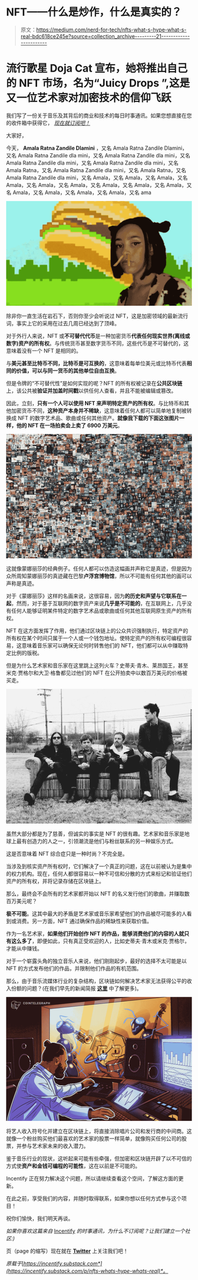 # NFT——什么是炒作，什么是真实的？

> 原文：<https://medium.com/nerd-for-tech/nfts-what-s-hype-what-s-real-bdc618ce245e?source=collection_archive---------21----------------------->

# 流行歌星 Doja Cat 宣布，她将推出自己的 NFT 市场，名为“Juicy Drops ”,这是又一位艺术家对加密技术的信仰飞跃

我们写了一份关于音乐及其背后的商业和技术的每日时事通讯。如果您想直接在您的收件箱中获得它， [*现在就订阅吧！*](https://incentify.substack.com)

大家好，

今天， **Amala Ratna Zandile Dlamini** ，又名 Amala Ratna Zandile Dlamini，又名 Amala Ratna Zandile dla mini，又名 Amala Ratna Zandile dla mini，又名 Amala Ratna Zandile dla mini，又名 Amala Ratna Zandile dla mini，又名 Amala Ratna，又名 Amala Ratna Zandile dla mini，又名 Amala Ratna，又名 Amala Ratna Zandile dla mini，又名 Amala，又名 Amala，又名 Amala，又名 Amala，又名 Amala，又名 Amala，又名 Amala，又名 Amala，又名 Amala，又名 Amala，又名 Amala，又名 Amala，又名 Amala，又名 ama

![](img/3ac7ec3e37f5be6fa0eb7ca6066a90c9.png)

除非你一直生活在岩石下，否则你至少会听说过 NFT，这是加密领域的最新流行词，事实上它的采用在过去几周已经达到了顶峰。

对于外行人来说，NFT 或**不可替代代币**是一种加密货币**代表任何现实世界(离线或数字)资产的所有权**。与传统货币甚至数字货币不同，这些代币是不可替代的，这意味着没有一个 NFT 是相同的。

与**美元甚至比特币不同，比特币是可互换的**，这意味着每单位美元或比特币代表**相同的价值，可以与同一货币的其他单位自由互换**。

但是令牌的“不可替代性”是如何实现的呢？NFT 的所有权被记录在**公共区块链**上，该公共被**验证并加盖时间戳**以供任何人查看，并且不能被编辑或篡改。

因此，立刻，**只有一个人可以使用 NFT 来声明特定资产的所有权**。与比特币和其他加密货币不同，**这种资产本身并不稀缺**，这意味着任何人都可以简单地复制被转换成 NFT 的数字艺术品、歌曲或任何其他资产。**就像我下载的下面这张图片一样，他的 NFT 在一场拍卖会上卖了 6900 万美元**。

![](img/a73648d467a8d61ba093887d03fd4e5b.png)

这就像蒙娜丽莎的经典例子。任何人都可以仿造这幅画并声称它是真迹，但是因为众所周知蒙娜丽莎的真迹藏在巴黎**卢浮宫博物馆**，所以不可能有任何其他的画可以声称是真迹。

对于《蒙娜丽莎》这样的名画来说，这很容易，因为**的历史和声望与它联系在一起**，然而，对于基于互联网的数字资产来说**几乎是不可能的**，在互联网上，几乎没有任何人能够证明某件特定的数字艺术品或歌曲或任何其他互联网原生资产的所有权。

NFT 在这方面发挥了作用，他们通过区块链上的公众共识强制执行，特定资产的所有权在某个时间只属于一个人或一个钱包地址。使特定资产的所有权可编程很容易，这意味着音乐家可以确保无论何时转售他们的 NFT，他们都可以从中赚取特定比例的版税。

但是为什么艺术家和音乐家在这里跳上这列火车？史蒂夫·青木、莱昂国王，甚至米克·贾格尔和大卫·格鲁都见过他们的 NFT 在公开拍卖中以数百万美元的价格被买走。

![](img/81b2950adbbc2051b6e70a1e76841afa.png)

虽然大部分都是为了慈善，但诚实的事实是 NFT 的很有趣。艺术家和音乐家是地球上最有创造力的人之一，引领潮流是他们与粉丝联系的另一种娱乐方式。

这是否意味着 NFT 综合症只是一种时尚？不完全是。

当涉及到核实资产所有权时，它们解决了一个真正的问题，这在以前被认为是集中的权力机构。现在，任何人都很容易以一种不可信和分散的方式来标记和验证他们资产的所有权，并将记录存储在区块链上。

那么，最终会不会所有的艺术家都开始以 NFT 的名义发行他们的歌曲，并赚取数百万美元呢？

**极不可能**。这其中最大的矛盾是艺术家或音乐家希望他们的作品被尽可能多的人看到或消费。另一方面，NFT 通过确保作品的稀缺性来获取价值。

作为一名艺术家，**如果他们开始创作 NFT 的作品，能够消费他们的内容的人就只有这么多了**，即便如此，只有真正受欢迎的人，比如史蒂夫·青木或米克·贾格尔，才能从中赚钱。

对于一个崭露头角的独立音乐人来说，他们刚刚起步，最好的选择不太可能是以 NFT 的方式发布他们的作品，并限制他们作品的有机范围。

那么，由于音乐流媒体行业的复杂结构，区块链如何解决艺术家无法获得公平的收入份额的问题？(在我们早先的新闻简报 [**这里**](https://incentify.substack.com/p/streaming-wars?r=kkvhe&utm_campaign=post&utm_medium=web&utm_source=copy) 中了解更多)。

![](img/b4ec58838a9dbb520f6c38a85fa42b78.png)

将艺人收入符号化并建立在区块链上，将直接消除唱片公司和发行商的中间商。这就像一个粉丝购买他们最喜欢的艺术家的股票一样简单，就像购买任何公司的股票，并参与艺术家未来的收入潜力。

鉴于音乐行业的现状，这听起来可能有些牵强，但加密和区块链开辟了以不可信的方式使**资产和金钱可编程的可能性**，这在以前是不可能的。

Incentify 正在努力解决这个问题，所以请继续查看这个空间，了解这方面的更新。

在此之前，享受我们的内容，并随时取得联系，如果你想以任何方式参与这个项目！

祝你们愉快，我们明天再谈。

*如果你喜欢这篇来自* [Incentify](https://incentify.substack.com) *的时事通讯，为什么不订阅呢？让我们建立一个社区:)*

页（page 的缩写）现在就在 [**Twitter**](https://twitter.com/clubincentify) 上关注我们吧！

*原载于*[*https://incentify.substack.com*](https://incentify.substack.com/p/nfts-whats-hype-whats-real)*。*